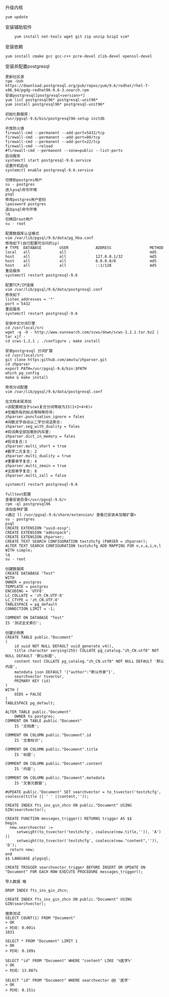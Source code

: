 ﻿升级内核
	
	yum update
	
安装辅助软件

    	yum install net-tools wget git zip unzip bzip2 vim*
	
安装依赖

	yum install cmake gcc gcc-c++ pcre-devel zlib-devel openssl-devel
	
安装并配置postgresql
	
	更新社区源
	rpm -Uvh https://download.postgresql.org/pub/repos/yum/9.6/redhat/rhel-7-x86_64/pgdg-redhat96-9.6-3.noarch.rpm
	安装postgresql[postgresql<version>*]
	yum list postgresql96* postgresql-unit96*
	yum install postgresql96* postgresql-unit96*
	
	初始化数据库：
	/usr/pgsql-9.6/bin/postgresql96-setup initdb
	
	开放防火墙
	firewall-cmd --permanent --add-port=5432/tcp
	firewall-cmd --permanent --add-port=80/tcp
	firewall-cmd --permanent --add-port=22/tcp
	firewall-cmd --reload
	#firewall-cmd --permanent --zone=public --list-ports
	启动服务
	systemctl start postgresql-9.6.service
	设置开机启动
	systemctl enable postgresql-9.6.service
	
	切换到postgres用户
	su - postgres
	进入psql命令环境
	psql
	修改postgres用户密码
	\password postgres 
	退出psql命令环境
	\q
	切换回root用户
	su - root
	
	配置数据库认证模式
	vim /var/lib/pgsql/9.6/data/pg_hba.conf
	修改如下(自行配置可访问的ip)
	# TYPE  DATABASE        USER            ADDRESS                 METHOD
	local   all             all                                     md5
	host    all             all             127.0.0.1/32            md5
	host    all             all             0.0.0.0/0               md5
	host    all             all             ::1/128                 md5
	重启服务
	systemctl restart postgresql-9.6

	配置TCP/IP连接
	vim /var/lib/pgsql/9.6/data/postgresql.conf
	修改如下
	listen_addresses = '*'
	port = 5432
	重启服务
	systemctl restart postgresql-9.6
	
	安装中文分词引擎
	cd /usr/local/src
	wget -q -O - http://www.xunsearch.com/scws/down/scws-1.2.1.tar.bz2 | tar xjf -
	cd scws-1.2.1 ; ./configure ; make install
	
	安装postgresql 分词扩展
	cd /usr/local/src
	git clone https:github.com/amutu/zhparser.git
	cd zhparser
	export PATH=/usr/pgsql-9.6/bin:$PATH
	which pg_config
	make & make install
	
	修改分词配置
	vim /var/lib/pgsql/9.6/data/postgresql.conf
	
	在文档末尾添加
	<该配置相当于scws复合分词等级为15(1+2+4+8)>
	#忽略所有的标点等特殊符号: 
	zhparser.punctuation_ignore = fales
	#闲散文字自动以二字分词法聚合: 
	zhparser.seg_with_duality = fales
	#将词典全部加载到内存里: 
	zhparser.dict_in_memory = fales
	#短词复合:1 
	zhparser.multi_short = true
	#散字二元复合: 2
	zhparser.multi_duality = true
	#重要单字复合: 4
	zhparser.multi_zmain = true
	#全部单字复合: 8
	zhparser.multi_zall = false
	
	systemctl restart postgresql-9.6
	
	fulltext配置
	查看安装目录</usr/pgsql-9.6/>
	rpm -ql postgresql96
	添加各种扩展
	<通过 ll /usr/pgsql-9.6/share/extension/ 查看已安装未加载扩展>
	su - postgres
	psql
	CREATE EXTENSION "uuid-ossp";
	CREATE EXTENSION "adminpack";
	CREATE EXTENSION zhparser;
	CREATE TEXT SEARCH CONFIGURATION testzhcfg (PARSER = zhparser);
	ALTER TEXT SEARCH CONFIGURATION testzhcfg ADD MAPPING FOR n,v,a,i,e,l WITH simple;
	\q
	su - root
	
	创建数据库
	CREATE DATABASE "Test"
    WITH 
    OWNER = postgres
    TEMPLATE = postgres
    ENCODING = 'UTF8'
    LC_COLLATE = 'zh_CN.UTF-8'
    LC_CTYPE = 'zh_CN.UTF-8'
    TABLESPACE = pg_default
    CONNECTION LIMIT = -1;

	COMMENT ON DATABASE "Test"
    IS '测试全文索引';
	
	创建示例表
	CREATE TABLE public."Document"
	(
		id uuid NOT NULL DEFAULT uuid_generate_v4(),
		title character varying(255) COLLATE pg_catalog."zh_CN.utf8" NOT NULL DEFAULT '默认标题',
		content text COLLATE pg_catalog."zh_CN.utf8" NOT NULL DEFAULT '默认内容',
		matedata json DEFAULT '{"author":"默认作家"}',
		searchvector tsvector,
		PRIMARY KEY (id)
	)
	WITH (
		OIDS = FALSE
	)
	TABLESPACE pg_default;

	ALTER TABLE public."Document"
		OWNER to postgres;
	COMMENT ON TABLE public."Document"
		IS '文档表';

	COMMENT ON COLUMN public."Document".id
		IS '文章标识';

	COMMENT ON COLUMN public."Document".title
		IS '标题';

	COMMENT ON COLUMN public."Document".content
		IS '内容';

	COMMENT ON COLUMN public."Document".matedata
		IS '文章元数据';
		
	#UPDATE public."Document" SET searchvector = to_tsvector('testzhcfg', coalesce(title || ' ' ||content,''));
	
	CREATE INDEX fts_inx_gin_zhcn ON public."Document" USING GIN(searchvector);
	
	CREATE FUNCTION messages_trigger() RETURNS trigger AS $$
	begin
	  new.searchvector :=
		 setweight(to_tsvector('testzhcfg', coalesce(new.title,'')), 'A') ||
		 setweight(to_tsvector('testzhcfg', coalesce(new."content",'')), 'D');
	  return new;
	end
	$$ LANGUAGE plpgsql;

	CREATE TRIGGER searchvector_trigger BEFORE INSERT OR UPDATE ON "Document" FOR EACH ROW EXECUTE PROCEDURE messages_trigger();

	导入数据 略

	DROP INDEX fts_inx_gin_zhcn;

	CREATE INDEX fts_inx_gin_zhcn ON public."Document" USING GIN(searchvector);

	搜索测试
	SELECT COUNT(1) FROM "Document"
	> OK
	> 时间: 0.001s
	1031
	
	SELECT * FROM "Document" LIMIT 1
	> OK
	> 时间: 0.109s

	SELECT "id" FROM "Document" WHERE "content" LIKE '%医学%'
	> OK
	> 时间: 13.087s

	SELECT "id" FROM "Document" WHERE searchvector @@ '医学'
	> OK
	> 时间: 0.151s



